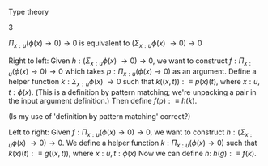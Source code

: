 
Type theory

3

$\Pi_{x:u} (\phi(x) \to 0) \to 0$ is equivalent to $(\Sigma_{x:u} \phi(x) \ \to 0)\to 0$

Right to left:
Given $h: (\Sigma_{x:u} \phi(x) \ \to 0)\to 0$, we want to construct $f: \Pi_{x:u} (\phi(x) \to 0) \to 0$ which takes $p: \Pi_{x:u} (\phi(x) \to 0)$ as an argument.
Define a helper function $k:\Sigma_{x:u} \phi(x) \ \to 0$ such that $k((x,t)):\equiv p(x)(t)$, where $x:u,t:\phi(x)$. (This is a definition by pattern matching; we're unpacking a pair in the input argument definition.)
Then define $f(p):\equiv h(k)$.

(Is my use of 'definition by pattern matching' correct?)

Left to right:
Given $f: \Pi_{x:u} (\phi(x) \to 0) \to 0$,
we want to construct $h: (\Sigma_{x:u} \phi(x) \ \to 0)\to 0$.
We define a helper function $k:\Pi_{x:u} (\phi(x) \to 0)$ such that $k(x)(t):\equiv g((x,t))$, where $x:u,t:\phi(x)$
Now we can define $h:$
$h(g):\equiv f(k)$.

